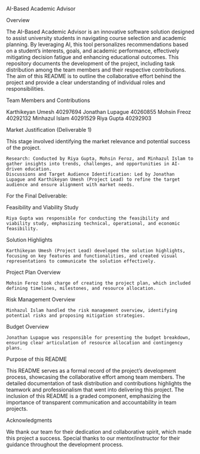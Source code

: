 AI-Based Academic Advisor

Overview

The AI-Based Academic Advisor is an innovative software solution designed to assist university students in navigating course selection and academic planning. By leveraging AI, this tool personalizes recommendations based on a student’s interests, goals, and academic performance, effectively mitigating decision fatigue and enhancing educational outcomes.
This repository documents the development of the project, including task distribution among the team members and their respective contributions. The aim of this README is to outline the collaborative effort behind the project and provide a clear understanding of individual roles and responsibilities.

Team Members and Contributions

Karthikeyan Umesh 40297694
Jonathan Lupague 40260855
Mohsin Freoz 40292132
Minhazul Islam 40291529
Riya Gupta 40292903

Market Justification (Deliverable 1)

This stage involved identifying the market relevance and potential success of the project.

    Research: Conducted by Riya Gupta, Mohsin Feroz, and Minhazul Islam to gather insights into trends, challenges, and opportunities in AI-driven education.
    Discussions and Target Audience Identification: Led by Jonathan Lupague and Karthikeyan Umesh (Project Lead) to refine the target audience and ensure alignment with market needs.

For the Final Deliverable:

Feasibility and Viability Study

    Riya Gupta was responsible for conducting the feasibility and viability study, emphasizing technical, operational, and economic feasibility.

Solution Highlights

    Karthikeyan Umesh (Project Lead) developed the solution highlights, focusing on key features and functionalities, and created visual representations to communicate the solution effectively.

Project Plan Overview

    Mohsin Feroz took charge of creating the project plan, which included defining timelines, milestones, and resource allocation.

Risk Management Overview

    Minhazul Islam handled the risk management overview, identifying potential risks and proposing mitigation strategies.

Budget Overview

    Jonathan Lupague was responsible for presenting the budget breakdown, ensuring clear articulation of resource allocation and contingency plans.

Purpose of this README

This README serves as a formal record of the project’s development process, showcasing the collaborative effort among team members. The detailed documentation of task distribution and contributions highlights the teamwork and professionalism that went into delivering this project.
The inclusion of this README is a graded component, emphasizing the importance of transparent communication and accountability in team projects.

Acknowledgments

We thank our team for their dedication and collaborative spirit, which made this project a success. Special thanks to our mentor/instructor for their guidance throughout the development process.
